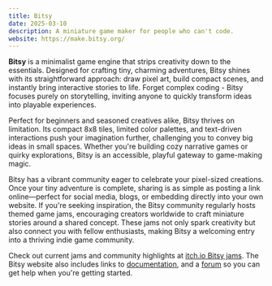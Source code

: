 ```yaml
---
title: Bitsy
date: 2025-03-10
description: A miniature game maker for people who can't code.
website: https://make.bitsy.org/
---
```


**Bitsy** is a minimalist game engine that strips creativity down to the essentials. Designed for crafting tiny, charming adventures, Bitsy shines with its straightforward approach: draw pixel art, build compact scenes, and instantly bring interactive stories to life. Forget complex coding - Bitsy focuses purely on storytelling, inviting anyone to quickly transform ideas into playable experiences.

Perfect for beginners and seasoned creatives alike, Bitsy thrives on limitation. Its compact 8x8 tiles, limited color palettes, and text-driven interactions push your imagination further, challenging you to convey big ideas in small spaces. Whether you're building cozy narrative games or quirky explorations, Bitsy is an accessible, playful gateway to game-making magic.

Bitsy has a vibrant community eager to celebrate your pixel-sized creations. Once your tiny adventure is complete, sharing is as simple as posting a link online—perfect for social media, blogs, or embedding directly into your own website. If you're seeking inspiration, the Bitsy community regularly hosts themed game jams, encouraging creators worldwide to craft miniature stories around a shared concept. These jams not only spark creativity but also connect you with fellow enthusiasts, making Bitsy a welcoming entry into a thriving indie game community.

Check out current jams and community highlights at [itch.io Bitsy jams](https://itch.io/jams/tag-bitsy). The Bitsy website also includes links to [documentation](https://make.bitsy.org/docs/), and a [forum](https://ledoux.itch.io/bitsy/community) so you can get help when you're getting started.
